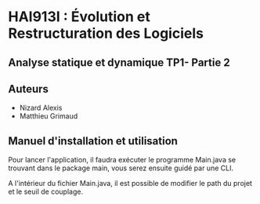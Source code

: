 # HAI913I : Évolution et Restructuration des Logiciels
## Analyse statique et dynamique TP1- Partie 2
## Auteurs
- Nizard Alexis
- Matthieu Grimaud

## Manuel d'installation et utilisation

Pour lancer l'application, il faudra exécuter le programme Main.java se trouvant dans le package main, vous serez ensuite guidé par une CLI.

A l'intérieur du fichier Main.java, il est possible de modifier le path du projet et le seuil de couplage.
